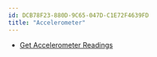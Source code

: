 ```yaml
---
id: DCB78F23-880D-9C65-047D-C1E72F4639FD
title: "Accelerometer"
---
```


-   [Get Accelerometer Readings](/recipes/android/os_device_resources/accelerometer/get_accelerometer_readings)
